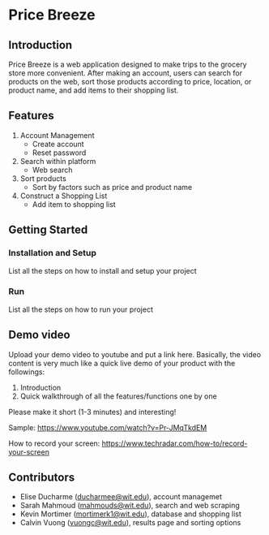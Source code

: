# Price Breeze

## Introduction

Price Breeze is a web application designed to make trips to the grocery store more convenient. After making an account, users can search for products on the web, sort those products according to price, location, or product name, and add items to their shopping list.

## Features
1. Account Management
   - Create account
   - Reset password
2. Search within platform
   - Web search
3. Sort products
   - Sort by factors such as price and product name
4. Construct a Shopping List
   - Add item to shopping list


## Getting Started
### Installation and Setup
List all the steps on how to install and setup your project
### Run
List all the steps on how to run your project

## Demo video

Upload your demo video to youtube and put a link here. Basically, the video content is very much like a quick live demo of your product with the followings:
1. Introduction
2. Quick walkthrough of all the features/functions one by one

Please make it short (1-3 minutes) and interesting!

Sample: https://www.youtube.com/watch?v=Pr-JMqTkdEM

How to record your screen: https://www.techradar.com/how-to/record-your-screen

## Contributors

* Elise Ducharme (ducharmee@wit.edu), account managemet
* Sarah Mahmoud (mahmouds@wit.edu), search and web scraping
* Kevin Mortimer (mortimerk1@wit.edu), database and shopping list
* Calvin Vuong (vuongc@wit.edu), results page and sorting options
